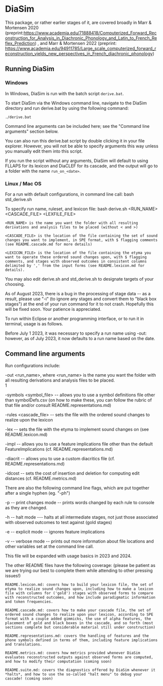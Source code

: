 # DiaSim

This package, or rather earlier stages of it, are covered broadly in Marr & Mortensen 2020 (preprint:https://www.academia.edu/71888418/Computerized_Forward_Reconstruction_for_Analysis_in_Diachronic_Phonology_and_Latin_to_French_Reflex_Prediction) , and Marr & Mortensen 2022 (preprint: https://www.academia.edu/94911785/Large_scale_computerized_forward_reconstruction_yields_new_perspectives_in_French_diachronic_phonology) 

## Running DiaSim

### Windows

In Windows, DiaSim is run with the batch script `derive.bat`.

To start DiaSim via the Windows command line, navigate to the DiaSim directory and run derive.bat by using the following command: 

	./derive.bat

Command line arguments can be included here; see the "Command line arguments" section below.

You can also run this derive.bat script by double clicking it in your file explorer. However, you will not be able to specify arguments this way unless you manually edit them into this script. 

If you run the script without any arguments, DiaSim will default to using FLLAPS for its lexicon and DiaCLEF for its cascade, and the output will go to a folder with the name `run_on_<date>`.


### Linux / Mac OS
For a run with default configurations, in command line call: bash std_derive.sh

To specify run name, ruleset, and lexicon file: bash derive.sh <RUN_NAME> <CASCADE_FILE> <LEXFILE_FILE>

    <RUN_NAME> is the name you want the folder with all resulting derivations and analysis files to be placed (without < and >) 
    
    <CASCADE_FILE> is the location of the file containing the set of sound changes you want to implement, in SPE format, with $ flagging comments (see README.cascade.md for more details)
    
    <LEXICON_FILE> is the location of the file containing the etyma you want to operate these ordered sound changes upon, with $ flagging comments, and stages with observed outcomes in consistent columns delimited by ',' from the input forms (see README.lexicon.md for details).

You may also edit derive.sh and std_derive.sh to designate targets of your choosing.

As of August 2023, there is a bug in the processing of stage data -- as a result, please use "-i" (to ignore any stages and convert them to "black box stages") at the end of your run command for it to not crash. Hopefully this will be fixed soon. Your patience is appreciated. 

To run within Eclipse or another programming interface, or to run it in terminal, usage is as follows.

Before July 1 2023, it was necessary to specify a run name using -out: however, as of July 2023, it now defaults to a run name based on the date.

## Command line arguments

Run configurations include: 

  -out <run_name>, where <run_name> is the name you want the folder with all resulting derivations and analysis files to be placed.   
1

  -symbols <symbol_file>  -- allows you to use a symbol definitions file other than symbolDefs.csv (on how to make these, you can follow the rubric of that file and/or consult README.representations.md)
  
  -rules <cascade_file> -- sets the file with the ordered sound changes to realize upon the lexicon 

  -lex <filename> -- sets the file with the etyma to implement sound changes on (see README.lexicon.md)
  
  -impl <filename> -- allows you to use a feature implications file other than the default FeatureImplications (cf. README.representations.md) 
  
  -diacrit <filename> -- allows you to use a custom diacritics file (cf. README.representations.md) 
  
  -idcost <a number> -- sets the cost of insertion and deletion for computing edit distances (cf. README.metrics.md) 

There are also the following command line flags, which are put together after a single hyphen (eg. "-ph")
  
  -p -- print changes mode -- prints words changed by each rule to console as they are changed. 
  
  -h -- halt mode --- halts at all intermediate stages, not just those associated with observed outcomes to test against (gold stages) 
  
  -e -- explicit mode -- ignores feature implications
  
  -v -- verbose mode -- prints out more information about file locations and other variables set at the command line call. 

This file will be expanded with usage basics  in 2023 and 2024. 

The other README files have the following coverage: (please be patient as we are trying our best to complete them while attending to other pressing issues!) 
	
	README.lexicon.md: covers how to build your lexicon file, the set of etyma to realize sound changes upon, including how to make a lexicon file with columns for ('gold') stages with observed forms to compare with reconstructed outcomes, and how include paradigmatic information and token frequencies. 

	README.cascade.md: covers how to make your cascade file, the set of ordered sound changes to realize upon your lexicon, according to SPE format with a couple added gimmicks, the use of alpha features, the placement of gold and black boxes in the cascade, and so forth (most sections complete but considerable material still under construction)
		
	README.representations.md: covers the handling of features and the phone symbols defined in terms of them, including feature implications and translations. 

	README.metrics.md: covers how metrics provided whenever DiaSim evaluates reconstructed outputs against observed forms are computed, and how to modify their computation	(coming soon)
	
	README.suite.md: covers the diagnostics offered by DiaSim whenever it *halts*, and how to use the so-called "halt menu" to debug your cascade! (coming soon)
	

